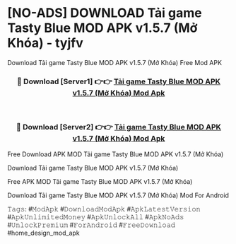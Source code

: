 # [NO-ADS] DOWNLOAD Tải game Tasty Blue MOD APK v1.5.7 (Mở Khóa) - tyjfv
Download Tải game Tasty Blue MOD APK v1.5.7 (Mở Khóa) Free Mod APK

<div align="center">
<h3>🔴 Download [Server1] 👉👉 <a href="https://apk-comot.site?title=Tải_game_Tasty_Blue_MOD_APK_v1.5.7_(Mở_Khóa)">Tải game Tasty Blue MOD APK v1.5.7 (Mở Khóa) Mod Apk</a></h3><br>

<h3>🔴 Download [Server2] 👉👉 <a href="https://apk-comot.site?title=Tải_game_Tasty_Blue_MOD_APK_v1.5.7_(Mở_Khóa)">Tải game Tasty Blue MOD APK v1.5.7 (Mở Khóa) Mod Apk</a></h3>
</div>


Free Download APK MOD Tải game Tasty Blue MOD APK v1.5.7 (Mở Khóa)

Download Tải game Tasty Blue MOD APK v1.5.7 (Mở Khóa) 

Free APK MOD Tải game Tasty Blue MOD APK v1.5.7 (Mở Khóa) 

Download Tải game Tasty Blue MOD APK v1.5.7 (Mở Khóa) Mod For Android

𝚃𝚊𝚐𝚜: #𝙼𝚘𝚍𝙰𝚙𝚔 #𝙳𝚘𝚠𝚗𝚕𝚘𝚊𝚍𝙼𝚘𝚍𝙰𝚙𝚔 #𝙰𝚙𝚔𝙻𝚊𝚝𝚎𝚜𝚝𝚅𝚎𝚛𝚜𝚒𝚘𝚗 #𝙰𝚙𝚔𝚄𝚗𝚕𝚒𝚖𝚒𝚝𝚎𝚍𝙼𝚘𝚗𝚎𝚢 #𝙰𝚙𝚔𝚄𝚗𝚕𝚘𝚌𝚔𝙰𝚕𝚕 #𝙰𝚙𝚔𝙽𝚘𝙰𝚍𝚜 #𝚄𝚗𝚕𝚘𝚌𝚔𝙿𝚛𝚎𝚖𝚒𝚞𝚖 #𝙵𝚘𝚛𝙰𝚗𝚍𝚛𝚘𝚒𝚍 #𝙵𝚛𝚎𝚎𝙳𝚘𝚠𝚗𝚕𝚘𝚊𝚍 #home_design_mod_apk